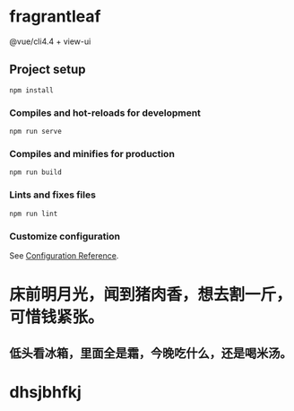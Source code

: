# fragrantleaf
@vue/cli4.4 + view-ui
## Project setup
```
npm install
```

### Compiles and hot-reloads for development
```
npm run serve
```

### Compiles and minifies for production
```
npm run build
```

### Lints and fixes files
```
npm run lint
```

### Customize configuration
See [Configuration Reference](https://cli.vuejs.org/config/).

# 床前明月光，闻到猪肉香，想去割一斤，可惜钱紧张。
## 低头看冰箱，里面全是霜，今晚吃什么，还是喝米汤。
 # dhsjbhfkj
